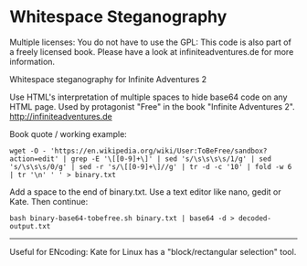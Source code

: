 # Whitespace Steganography

Multiple licenses: You do not have to use the GPL: This code is also part of a freely licensed book. Please have a look at infiniteadventures.de for more information.

Whitespace steganography for Infinite Adventures 2

Use HTML's interpretation of multiple spaces to hide base64 code on any HTML page. Used by protagonist "Free" in the book "Infinite Adventures 2". http://infiniteadventures.de

Book quote / working example:

    wget -O - 'https://en.wikipedia.org/wiki/User:ToBeFree/sandbox?action=edit' | grep -E '\[[0-9]+\]' | sed 's/\s\s\s\s/1/g' | sed 's/\s\s\s/0/g' | sed -r 's/\[[0-9]+\]//g' | tr -d -c '10' | fold -w 6 | tr '\n' ' ' > binary.txt

Add a space to the end of binary.txt. Use a text editor like nano, gedit or Kate. Then continue:
    
    bash binary-base64-tobefree.sh binary.txt | base64 -d > decoded-output.txt

----

Useful for ENcoding: Kate for Linux has a "block/rectangular selection" tool.
